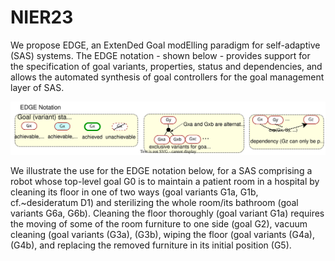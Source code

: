 # NIER23
We propose EDGE, an ExtenDed Goal modElling paradigm for self-adaptive (SAS) systems. The EDGE notation - shown below - provides support for the specification of goal variants, properties, status and dependencies, and allows the automated synthesis of goal controllers for the goal management layer of SAS.

![EDGE Notation](EDGENotation.svg)

We illustrate the use for the EDGE notation below, for a SAS comprising a robot whose top-level goal G0 is to maintain a patient room in a hospital by cleaning its floor in one of two ways (goal variants G1a, G1b, cf.~desideratum D1) and sterilizing the whole room/its bathroom (goal variants G6a, G6b). Cleaning the floor thoroughly (goal variant G1a) requires the moving of some of the room furniture to one side (goal G2), vacuum cleaning (goal variants (G3a), (G3b), wiping the floor (goal variants (G4a), (G4b), and replacing the removed furniture in its initial position (G5).

